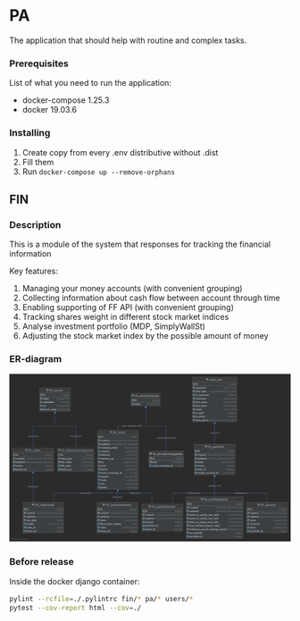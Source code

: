 # PA

The application that should help with routine and complex tasks.

### Prerequisites

List of what you need to run the application:

* docker-compose 1.25.3
* docker 19.03.6

### Installing

1. Create copy from every .env distributive without .dist
2. Fill them
3. Run `docker-compose up --remove-orphans`

## FIN

### Description

This is a module of the system that responses for tracking the financial information

Key features:

1. Managing your money accounts (with convenient grouping)
2. Collecting information about cash flow between account through time
3. Enabling supporting of FF API (with convenient grouping)
4. Tracking shares weight in different stock market indices
5. Analyse investment portfolio (MDP, SimplyWallSt)
6. Adjusting the stock market index by the possible amount of money

### ER-diagram

![ER-diagram](public.png)

### Before release

Inside the docker django container:

```bash
pylint --rcfile=./.pylintrc fin/* pa/* users/*
pytest --cov-report html --cov=./
```
